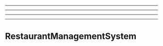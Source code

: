 -------------------------------------------------------------------------------------------
----------------------------------------------------------------------------------------------------
----------------------------------------------------------------------------------------------------
----------------------------------------------------------------------------------------------------
# RestaurantManagementSystem
